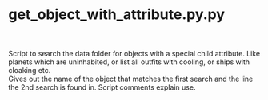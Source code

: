 # get_object_with_attribute.py.py
<br>
<br>
Script to search the data folder for objects with a special child attribute. Like planets which are uninhabited, or list all outfits with cooling, or ships with cloaking etc.<br>
Gives out the name of the object that matches the first search and the line the 2nd search is found in.
Script comments explain use.<br>